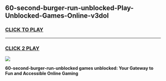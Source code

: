 
## 60-second-burger-run-unblocked-Play-Unblocked-Games-Online-v3dol
<h3>
<a href="https://premium76.site?title=60-second-burger-run-unblocked&ref=25A">CLICK TO PLAY</a></h3>
<hr>

<h3>
<a href="https://premium76.site?title=60-second-burger-run-unblocked&ref=25A">CLICK 2 PLAY</a>
  
</h3>

<a href="https://premium76.site?title=60-second-burger-run-unblocked&ref=25A"><img src="https://clearcache.store/games.png"></a>


**60-second-burger-run-unblocked games unblocked: Your Gateway to Fun and Accessible Online Gaming**
